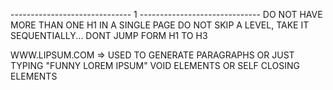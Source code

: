 ------------------------------ 1 ------------------------------
DO NOT HAVE MORE THAN ONE H1 IN A SINGLE PAGE
DO NOT SKIP A LEVEL, TAKE IT SEQUENTIALLY... DONT JUMP FORM H1 TO H3

WWW.LIPSUM.COM => USED TO GENERATE PARAGRAPHS OR JUST TYPING "FUNNY LOREM IPSUM"
VOID ELEMENTS OR SELF CLOSING ELEMENTS
